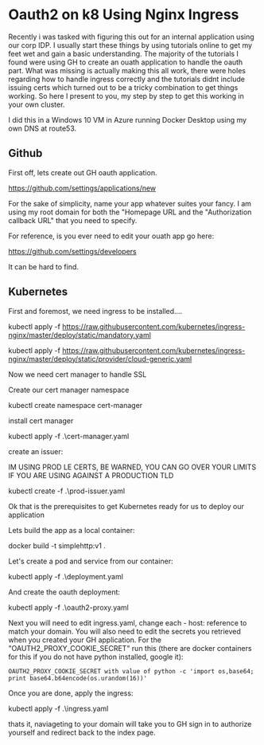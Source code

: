 # Oauth2 on k8 Using Nginx Ingress

Recently i was tasked with figuring this out for an internal application using our corp IDP. I usually start these things by using tutorials online to get my feet wet and gain a basic understanding. The majority of the tutorials I found were using GH to create an ouath application to handle the oauth part. What was missing is actually making this all work, there were holes regarding how to handle ingress correctly and the tutorials didnt include issuing certs which turned out to be a tricky combination to get things working. So here I present to you, my step by step to get this working in your own cluster.

I did this in a Windows 10 VM in Azure running Docker Desktop using my own DNS at route53.

## Github
First off, lets create out GH oauth application.

https://github.com/settings/applications/new

For the sake of simplicity, name your app whatever suites your fancy. I am using my root domain for both the "Homepage URL and the "Authorization callback URL" that you need to specify.

For reference, is you ever need to edit your ouath app go here:

https://github.com/settings/developers

It can be hard to find.


## Kubernetes
First and foremost, we need ingress to be installed....

kubectl apply -f https://raw.githubusercontent.com/kubernetes/ingress-nginx/master/deploy/static/mandatory.yaml

kubectl apply -f https://raw.githubusercontent.com/kubernetes/ingress-nginx/master/deploy/static/provider/cloud-generic.yaml

Now we need cert manager to handle SSL


Create our cert manager namespace

kubectl create namespace cert-manager

install cert manager

kubectl apply -f .\cert-manager.yaml

create an issuer: 

IM USING PROD LE CERTS, BE WARNED, YOU CAN GO OVER YOUR LIMITS IF YOU ARE USING AGAINST A PRODUCTION TLD

kubectl create -f .\prod-issuer.yaml

Ok that is the prerequisites to get Kubernetes ready for us to deploy our application

Lets build the app as a local container:

docker build -t simplehttp:v1 . 

Let's create a pod and service from our container:

kubectl apply -f .\deployment.yaml

And create the oauth deployment:

kubectl apply -f .\oauth2-proxy.yaml

Next you will need to edit ingress.yaml, change each - host: reference to match your domain. You will also need to edit the secrets you retrieved when you created your GH application. For the "OAUTH2_PROXY_COOKIE_SECRET" run this (there are docker containers for this if you do not have python installed, google it):

``` 
OAUTH2_PROXY_COOKIE_SECRET with value of python -c 'import os,base64; print base64.b64encode(os.urandom(16))' 
```

Once you are done, apply the ingress:

kubectl apply -f .\ingress.yaml

thats it, naviageting to your domain will take you to GH sign in to authorize yourself and redirect back to the index page. 


